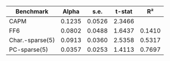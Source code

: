 | Benchmark | Alpha | s.e. | t-stat | R² |
| --- | --- | --- | --- | --- |
| CAPM | 0.1235 | 0.0526 | 2.3466 |  |
| FF6 | 0.0802 | 0.0488 | 1.6437 | 0.1410  |
| Char.-sparse(5) | 0.0913 | 0.0360 | 2.5358 | 0.5317  |
| PC-sparse(5) | 0.0357 | 0.0253 | 1.4113 | 0.7697  |